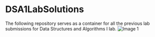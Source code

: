 # DSA1LabSolutions
The following repository serves as a container for all the previous lab submissions for Data Structures and Algorithms I lab. 
![Image 1](./.photos/.photos.png)

